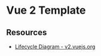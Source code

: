 # Vue 2 Template

## Resources

* [Lifecycle Diagram - v2.vuejs.org](https://v2.vuejs.org/v2/guide/instance.html#Lifecycle-Diagram)
